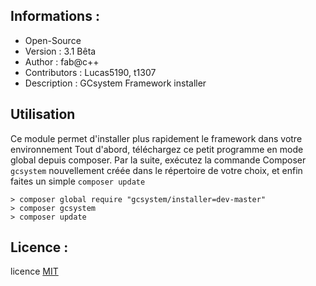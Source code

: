 ﻿Informations :
-----------

* Open-Source
* Version  : 3.1 Bêta
* Author : fab@c++
* Contributors : Lucas5190, t1307
* Description : GCsystem Framework installer

Utilisation
-----------

Ce module permet d'installer plus rapidement le framework dans votre environnement
Tout d'abord, téléchargez ce petit programme en mode global depuis composer. 
Par la suite, exécutez la commande Composer ``gcsystem`` nouvellement créée dans le répertoire de votre choix, 
et enfin faites un simple ``composer update``

```text
> composer global require "gcsystem/installer=dev-master"
> composer gcsystem
> composer update
```

Licence :
-----------

licence [MIT](http://opensource.org/licenses/MIT)